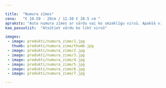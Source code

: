 ```yaml
---

title:  "Numura zīmes"
cena:   "€ 10.50 - 20cm / 12.50 € 28.5 cm "
apraksts: "Auto numura zīmes ar vārdu vai ko smieklīgu virsū. Apakšā vieta arī vieta, kur ievietojas oriģināli apsveikumi dzimšanas dienā vai kāds sauklis."
kaa_pasuutiit:  "Atsūtiet vārdu ko likt virsū"

images:
 - image: produkti/numura_zime/1.jpg
   thumb: produkti/numura_zime/thumb.jpg
 - image: produkti/numura_zime/2.jpg
 - image: produkti/numura_zime/3.jpg
 - image: produkti/numura_zime/4.jpg
 - image: produkti/numura_zime/5.jpg
 - image: produkti/numura_zime/6.jpg
 - image: produkti/numura_zime/7.jpg

---
```

